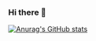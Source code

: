 ### Hi there 👋

[![Anurag's GitHub stats](https://github-readme-stats.vercel.app/api?username=MarquesRick&count_private=true&theme=onedark)](https://github.com/MarquesRick/github-readme-stats)

<!--
**MarquesRick/MarquesRick** is a ✨ _special_ ✨ repository because its `README.md` (this file) appears on your GitHub profile.

Here are some ideas to get you started:

- 🔭 I’m currently working on ...
- 🌱 I’m currently learning ...
- 👯 I’m looking to collaborate on ...
- 🤔 I’m looking for help with ...
- 💬 Ask me about ...
- 📫 How to reach me: ...
- 😄 Pronouns: ...
- ⚡ Fun fact: ...
-->
